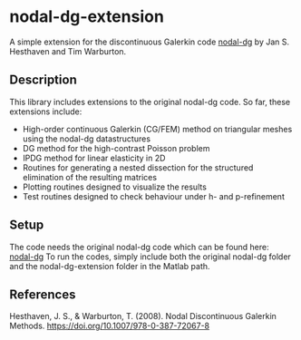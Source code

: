 # nodal-dg-extension
A simple extension for the discontinuous Galerkin code [nodal-dg](https://github.com/tcew/nodal-dg) by Jan S. Hesthaven and Tim Warburton.

## Description
This library includes extensions to the original nodal-dg code. So far, these extensions include:
* High-order continuous Galerkin (CG/FEM) method on triangular meshes using the nodal-dg datastructures
* DG method for the high-contrast Poisson problem
* IPDG method for linear elasticity in 2D
* Routines for generating a nested dissection for the structured elimination of the resulting matrices
* Plotting routines designed to visualize the results
* Test routines designed to check behaviour under h- and p-refinement

## Setup
The code needs the original nodal-dg code which can be found here: [nodal-dg](https://github.com/tcew/nodal-dg)
To run the codes, simply include both the original nodal-dg folder and the nodal-dg-extension folder in the Matlab path.

## References
Hesthaven, J. S., & Warburton, T. (2008). Nodal Discontinuous Galerkin Methods. https://doi.org/10.1007/978-0-387-72067-8
